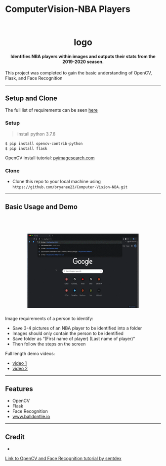 # ComputerVision-NBA Players

<h1 align="center">
  <br>
logo
<!-- <img src="/static/readme/screenshots.gif"> -->
</h1>



<h4 align="center">Identifies NBA players within images and outputs their stats from the 2019-2020 season.</h4>

This project was completed to gain the basic understanding of OpenCV, Flask, and Face Recognition


---

## Setup and Clone

The full list of requirements can be seen <a href="https://github.com/bryanee23/flask-site/blob/master/license_readme_server%20scrpit_requirements/requirements.txt">here</a>


### Setup

> install python 3.7.6

```shell
$ pip install opencv-contrib-python
$ pip install flask
```


OpenCV install tutorial: <a href="https://www.pyimagesearch.com/2018/09/19/pip-install-opencv/">pyimagesearch.com</a>

### Clone

- Clone this repo to your local machine using `https://github.com/bryanee23/Computer-Vision-NBA.git`



---

## Basic Usage and Demo

<h1 align="center">
  <br>
<img src="/static/readme/screenshots.gif">
</h1>

Image requirements of a person to identify:
-	Save 3-4 pictures of an NBA player to be identified into a folder
-	Images should only contain the person to be identified
-	Save folder as “(First name of player) (Last name of player)“
- Then follow the steps on the screen

Full length demo videos:
- <a href="https://drive.google.com/file/d/1wL7EyNAajq060LifrQtv-5wWWLIDzKNX/view?usp=sharing">video 1</a>
- <a href="https://drive.google.com/file/d/1DrNX3qVt9I_ONk5uQ-fAIn3lxyiZ24GM/view?usp=sharing">video 2</a>



---

## Features
-	OpenCV
-	Flask
-	Face Recognition
-	www.balldontlie.io

---

## Credit
- <a href="https://www.youtube.com/watch?v=PdkPI92KSIs&t=109sg">
Link to OpenCV and Face Recognition tutorial by sentdex
</a>